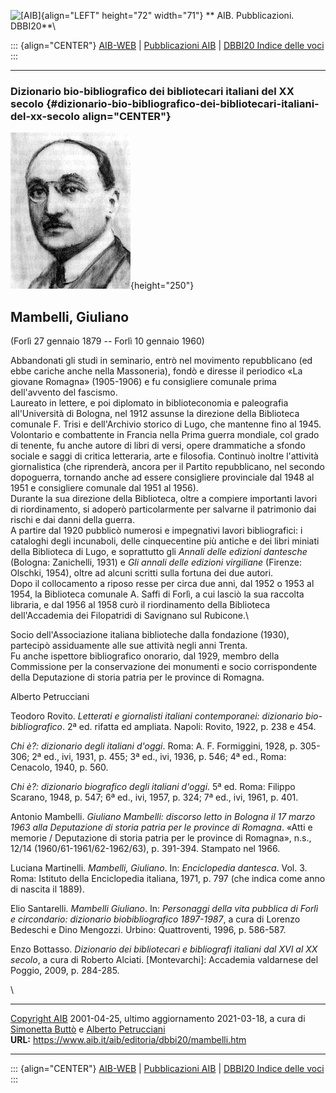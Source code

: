 ![\[AIB\]](/aib/wi/aibv72.gif){align="LEFT" height="72" width="71"}
** AIB. Pubblicazioni. DBBI20**\

::: {align="CENTER"}
[AIB-WEB](/) \| [Pubblicazioni AIB](/pubblicazioni/) \| [DBBI20 Indice
delle voci](dbbi20.htm)
:::

------------------------------------------------------------------------

### Dizionario bio-bibliografico dei bibliotecari italiani del XX secolo {#dizionario-bio-bibliografico-dei-bibliotecari-italiani-del-xx-secolo align="CENTER"}

![\[Ritratto\]](mambelli.jpg){height="250"}

## Mambelli, Giuliano

(Forlì 27 gennaio 1879 -- Forlì 10 gennaio 1960)

Abbandonati gli studi in seminario, entrò nel movimento repubblicano (ed
ebbe cariche anche nella Massoneria), fondò e diresse il periodico «La
giovane Romagna» (1905-1906) e fu consigliere comunale prima
dell\'avvento del fascismo.\
Laureato in lettere, e poi diplomato in biblioteconomia e paleografia
all\'Università di Bologna, nel 1912 assunse la direzione della
Biblioteca comunale F. Trisi e dell\'Archivio storico di Lugo, che
mantenne fino al 1945.\
Volontario e combattente in Francia nella Prima guerra mondiale, col
grado di tenente, fu anche autore di libri di versi, opere drammatiche a
sfondo sociale e saggi di critica letteraria, arte e filosofia. Continuò
inoltre l\'attività giornalistica (che riprenderà, ancora per il Partito
repubblicano, nel secondo dopoguerra, tornando anche ad essere
consigliere provinciale dal 1948 al 1951 e consigliere comunale dal 1951
al 1956).\
Durante la sua direzione della Biblioteca, oltre a compiere importanti
lavori di riordinamento, si adoperò particolarmente per salvarne il
patrimonio dai rischi e dai danni della guerra.\
A partire dal 1920 pubblicò numerosi e impegnativi lavori bibliografici:
i cataloghi degli incunaboli, delle cinquecentine più antiche e dei
libri miniati della Biblioteca di Lugo, e soprattutto gli *Annali delle
edizioni dantesche* (Bologna: Zanichelli, 1931) e *Gli annali delle
edizioni virgiliane* (Firenze: Olschki, 1954), oltre ad alcuni scritti
sulla fortuna dei due autori.\
Dopo il collocamento a riposo resse per circa due anni, dal 1952 o 1953
al 1954, la Biblioteca comunale A. Saffi di Forlì, a cui lasciò la sua
raccolta libraria, e dal 1956 al 1958 curò il riordinamento della
Biblioteca dell\'Accademia dei Filopatridi di Savignano sul Rubicone.\

Socio dell\'Associazione italiana biblioteche dalla fondazione (1930),
partecipò assiduamente alle sue attività negli anni Trenta.\
Fu anche ispettore bibliografico onorario, dal 1929, membro della
Commissione per la conservazione dei monumenti e socio corrispondente
della Deputazione di storia patria per le province di Romagna.

Alberto Petrucciani

Teodoro Rovito. *Letterati e giornalisti italiani contemporanei:
dizionario bio-bibliografico*. 2ª ed. rifatta ed ampliata. Napoli:
Rovito, 1922, p. 238 e 454.

*Chi è?: dizionario degli italiani d\'oggi*. Roma: A. F. Formiggini,
1928, p. 305-306; 2ª ed., ivi, 1931, p. 455; 3ª ed., ivi, 1936, p. 546;
4ª ed., Roma: Cenacolo, 1940, p. 560.

*Chi è?: dizionario biografico degli italiani d\'oggi*. 5ª ed. Roma:
Filippo Scarano, 1948, p. 547; 6ª ed., ivi, 1957, p. 324; 7ª ed., ivi,
1961, p. 401.

Antonio Mambelli. *Giuliano Mambelli: discorso letto in Bologna il 17
marzo 1963 alla Deputazione di storia patria per le province di
Romagna*. «Atti e memorie / Deputazione di storia patria per le province
di Romagna», n.s., 12/14 (1960/61-1961/62-1962/63), p. 391-394. Stampato
nel 1966.

Luciana Martinelli. *Mambelli, Giuliano*. In: *Enciclopedia dantesca*.
Vol. 3. Roma: Istituto della Enciclopedia italiana, 1971, p. 797 (che
indica come anno di nascita il 1889).

Elio Santarelli. *Mambelli Giuliano*. In: *Personaggi della vita
pubblica di Forlì e circondario: dizionario biobibliografico 1897-1987*,
a cura di Lorenzo Bedeschi e Dino Mengozzi. Urbino: Quattroventi, 1996,
p. 586-587.

Enzo Bottasso. *Dizionario dei bibliotecari e bibliografi italiani dal
XVI al XX secolo*, a cura di Roberto Alciati. \[Montevarchi\]: Accademia
valdarnese del Poggio, 2009, p. 284-285.

\

------------------------------------------------------------------------

[Copyright AIB](/su-questo-sito/dichiarazione-di-copyright-aib-web/)
2001-04-25, ultimo aggiornamento 2021-03-18, a cura di [Simonetta
Buttò](/aib/redazione3.htm) e [Alberto
Petrucciani](/su-questo-sito/redazione-aib-web/)\
**URL:** https://www.aib.it/aib/editoria/dbbi20/mambelli.htm

------------------------------------------------------------------------

::: {align="CENTER"}
[AIB-WEB](/) \| [Pubblicazioni AIB](/pubblicazioni/) \| [DBBI20 Indice
delle voci](dbbi20.htm)
:::
